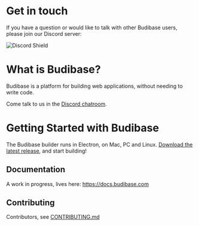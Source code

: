 # Get in touch
If you have a question or would like to talk with other Budibase users, please join our Discord server:

![Discord Shield](https://discordapp.com/api/guilds/733030666647765003/widget.png?style=shield)

# What is Budibase?

Budibase is a platform for building web applications, without needing to write code.

Come talk to us in the [Discord chatroom](https://discord.gg/rCYayfe).


# Getting Started with Budibase

The Budibase builder runs in Electron, on Mac, PC and Linux. [Download the latest release](https://github.com/Budibase/budibase/releases), and start building!


## Documentation

A work in progress, lives here: https://docs.budibase.com

## Contributing

Contributors, see [CONTRIBUTING.md](./CONTRIBUTING.md)
